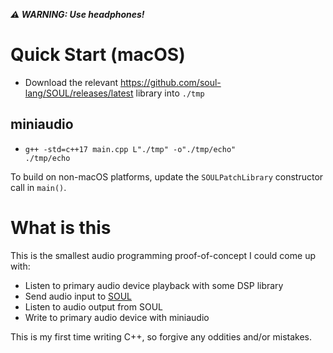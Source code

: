 ***⚠️ WARNING: Use headphones!***

# Quick Start (macOS)

- Download the relevant <https://github.com/soul-lang/SOUL/releases/latest> library into `./tmp`

## miniaudio

-
    ```
    g++ -std=c++17 main.cpp L"./tmp" -o"./tmp/echo"
    ./tmp/echo
    ```

To build on non-macOS platforms, update the `SOULPatchLibrary` constructor call in `main()`.

# What is this

This is the smallest audio programming proof-of-concept I could come up with:

 - Listen to primary audio device playback with some DSP library
 - Send audio input to [SOUL](https://github.com/soul-lang/SOUL)
 - Listen to audio output from SOUL
 - Write to primary audio device with miniaudio

This is my first time writing C++, so forgive any oddities and/or mistakes.
